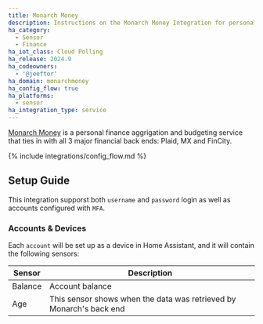 ```yaml
---
title: Monarch Money
description: Instructions on the Monarch Money Integration for personal finance.
ha_category:
  - Sensor
  - Finance
ha_iot_class: Cloud Polling
ha_release: 2024.9
ha_codeowners:
  - '@jeeftor'
ha_domain: monarchmoney
ha_config_flow: true
ha_platforms:
  - sensor
ha_integration_type: service
---
```


[Monarch Money](https://www.monarchmoney.com) is a personal finance aggrigation and budgeting service that ties in with all 3 major financial back ends: Plaid, MX and FinCity.

{% include integrations/config_flow.md %}



## Setup Guide

This integration supporst both `username` and `password` login as well as accounts configured with `MFA`.

### Accounts & Devices

Each `account` will be set up as a device in Home Assistant, and it will contain the following sensors:

|Sensor|Description|
|-------|---------------|
|Balance|Account balance|
|Age| This sensor shows when the data was retrieved by Monarch's back end |
